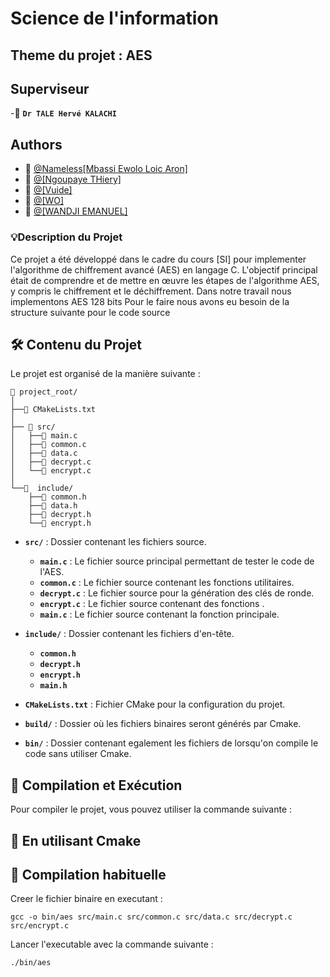 
#              Science de l'information
## Theme du projet : AES
## Superviseur
-👤 **`Dr TALE Hervé KALACHI`**
## Authors

- 👤  [@Nameless[Mbassi Ewolo Loic Aron]](https://github.com/Nameless0l)
- 👤 [@[Ngoupaye THiery]](https://github.com/)
- 👤 [@[Vuide]](https://github.com/)
- 👤 [@[WO]](https://github.com/)
- 👤 [@[WANDJI EMANUEL]](https://github.com/)
### 💡Description du Projet




Ce projet a été développé dans le cadre du cours [SI] pour implementer l'algorithme de chiffrement avancé (AES) en langage C. L'objectif principal était de comprendre et de mettre en œuvre les étapes de l'algorithme AES, y compris le chiffrement et le déchiffrement. Dans notre travail nous implementons AES 128 bits
Pour le faire nous avons eu besoin de la structure suivante pour le code source

## 🛠️ Contenu du Projet

Le projet est organisé de la manière suivante :
```
📁 project_root/
│
├──📄 CMakeLists.txt
│
├── 📁 src/
│   ├──📄 main.c
│   ├──📄 common.c
│   ├──📄 data.c
│   ├──📄 decrypt.c
│   └──📄 encrypt.c
│
└──📁  include/
    ├──📄 common.h
    ├──📄 data.h
    ├──📄 decrypt.h
    └──📄 encrypt.h
```
- **`src/`** : Dossier contenant les fichiers source.
  - **`main.c`** : Le fichier source principal permettant de tester le code de l'AES.
  - **`common.c`** : Le fichier source contenant les fonctions utilitaires.
  - **`decrypt.c`** : Le fichier source pour la génération des clés de ronde.
  - **`encrypt.c`** : Le fichier source contenant des fonctions .
  - **`main.c`** : Le fichier source contenant la fonction principale.

- **`include/`** : Dossier contenant les fichiers d'en-tête.
  - **`common.h`** 
  - **`decrypt.h`**  
  - **`encrypt.h`** 
  - **`main.h`** 
- **`CMakeLists.txt`** : Fichier CMake pour la configuration du projet.

- **`build/`** : Dossier où les fichiers binaires seront générés par Cmake.
- **`bin/`** : Dossier contenant egalement les fichiers de lorsqu'on compile le code sans utiliser Cmake.
## 📖 Compilation et Exécution
Pour compiler le projet, vous pouvez utiliser la commande suivante :
## 📖 En utilisant Cmake
  
## 📖 Compilation habituelle
Creer le fichier binaire en executant :

```
gcc -o bin/aes src/main.c src/common.c src/data.c src/decrypt.c src/encrypt.c
```
Lancer l'executable avec la commande suivante :
```
./bin/aes
```


